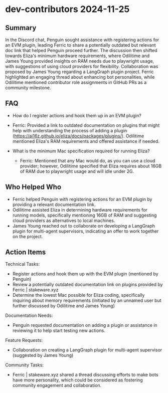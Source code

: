 # dev-contributors 2024-11-25

## Summary
 In the Discord chat, Penguin sought assistance with registering actions for an EVM plugin, leading Ferric to share a potentially outdated but relevant doc link that helped Penguin proceed further. The discussion then shifted towards Eliza's minimum hardware requirements, where Odilitime and James Young provided insights on RAM needs due to playwright usage, with suggestions of using cloud providers for flexibility. Collaboration was proposed by James Young regarding a LangGraph plugin project. Ferric highlighted an engaging thread about enhancing bot personalities, while Odilitime mentioned contributor role assignments in GitHub PRs as a community milestone.

## FAQ
 - How do I register actions and hook them up in an EVM plugin?
  - Ferric: Provided a link to outdated documentation on plugins that might help with understanding the process of adding a plugin (https://ai16z.github.io/eliza/docs/packages/plugins/). Odilitime mentioned Eliza's RAM requirements and offered assistance if needed.

- What is the minimum Mac specification required for running Eliza?
  - Ferric: Mentioned that any Mac would do, as you can use a cloud provider; however, Odilitime specified that Eliza requires about 16GB of RAM due to playwright usage and will idle under 2G.

## Who Helped Who
 - Ferric helped Penguin with registering actions for an EVM plugin by providing a relevant documentation link.
- Odilitime assisted Eliza in determining hardware requirements for running models, specifically mentioning 16GB of RAM and suggesting cloud providers as alternatives to local machines.
- James Young reached out to collaborate on developing a LangGraph plugin for multi-agent supervisors, indicating an offer to work together on the project.

## Action Items
 Technical Tasks:
- Register actions and hook them up with the EVM plugin (mentioned by Penguin)
- Review a potentially outdated documentation link on plugins provided by Ferric | stakeware.xyz
- Determine the lowest Mac possible for Eliza coding, specifically inquiring about memory requirements (initiated by an unnamed user but further discussed by Odilitime and James Young)

Documentation Needs:
- Penguin requested documentation on adding a plugin or assistance in reviewing it to help start testing new actions.

Feature Requests:
- Collaboration on creating a LangGraph plugin for multi-agent supervisor (suggested by James Young)

Community Tasks:
- Ferric | stakeware.xyz shared a thread discussing efforts to make bots have more personality, which could be considered as fostering community engagement and collaboration.

